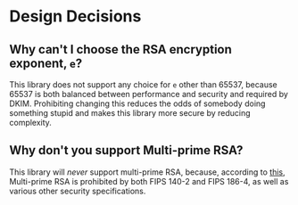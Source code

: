 # Design Decisions

## Why can't I choose the RSA encryption exponent, `e`?

This library does not support any choice for `e` other than 65537, because
65537 is both balanced between performance and security and required by
DKIM. Prohibiting changing this reduces the odds of somebody doing something
stupid and makes this library more secure by reducing complexity.

## Why don't you support Multi-prime RSA?

This library will _never_ support multi-prime RSA, because, according to
[this](https://crypto.stackexchange.com/questions/15823/multiple-prime-rsa-how-many-primes-can-i-use-for-a-2048-bit-modulus#15859),
Multi-prime RSA is prohibited by both FIPS 140-2 and FIPS 186-4, as well
as various other security specifications.